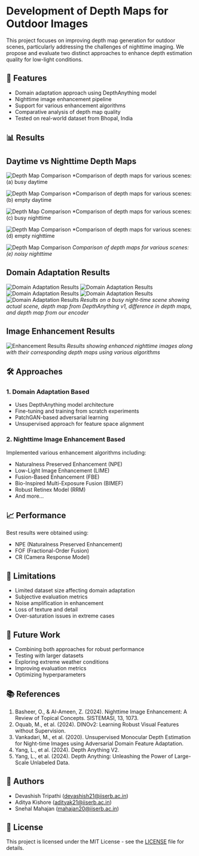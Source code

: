 # Development of Depth Maps for Outdoor Images

This project focuses on improving depth map generation for outdoor scenes, particularly addressing the challenges of nighttime imaging. We propose and evaluate two distinct approaches to enhance depth estimation quality for low-light conditions.

## 🌟 Features

- Domain adaptation approach using DepthAnything model
- Nighttime image enhancement pipeline
- Support for various enhancement algorithms
- Comparative analysis of depth map quality
- Tested on real-world dataset from Bhopal, India

## 📊 Results

## Daytime vs Nighttime Depth Maps
![Depth Map Comparison](day_busy.png)
*Comparison of depth maps for various scenes: (a) busy daytime


![Depth Map Comparison](day_empty.png)
*Comparison of depth maps for various scenes: (b) empty daytime


![Depth Map Comparison](night_busy.png)
*Comparison of depth maps for various scenes: (c) busy nighttime


![Depth Map Comparison](night_empty.png)
*Comparison of depth maps for various scenes: (d) empty nighttime


![Depth Map Comparison](night_verylowres.png)
*Comparison of depth maps for various scenes: (e) noisy nighttime*


## Domain Adaptation Results
![Domain Adaptation Results](train_day_busy_comparison.png)
![Domain Adaptation Results](train_day_empty_comparison.png)
![Domain Adaptation Results](train_night_busy_comparison.png)
![Domain Adaptation Results](train_night_empty_comparison.png)
![Domain Adaptation Results](train_night_verylowres_comparison.png)
*Results on a busy night-time scene showing actual scene, depth map from DepthAnything v1, difference in depth maps, and depth map from our encoder*

## Image Enhancement Results
![Enhancement Results](assets/enhancement_results.png)
*Results showing enhanced nighttime images along with their corresponding depth maps using various algorithms*

## 🛠️ Approaches

### 1. Domain Adaptation Based
- Uses DepthAnything model architecture
- Fine-tuning and training from scratch experiments
- PatchGAN-based adversarial learning
- Unsupervised approach for feature space alignment

### 2. Nighttime Image Enhancement Based
Implemented various enhancement algorithms including:
- Naturalness Preserved Enhancement (NPE)
- Low-Light Image Enhancement (LIME)
- Fusion-Based Enhancement (FBE)
- Bio-Inspired Multi-Exposure Fusion (BIMEF)
- Robust Retinex Model (RRM)
- And more...

## 📈 Performance

Best results were obtained using:
- NPE (Naturalness Preserved Enhancement)
- FOF (Fractional-Order Fusion)
- CR (Camera Response Model)

## 🚧 Limitations

- Limited dataset size affecting domain adaptation
- Subjective evaluation metrics
- Noise amplification in enhancement
- Loss of texture and detail
- Over-saturation issues in extreme cases

## 🔮 Future Work

- Combining both approaches for robust performance
- Testing with larger datasets
- Exploring extreme weather conditions
- Improving evaluation metrics
- Optimizing hyperparameters

## 📚 References

1. Basheer, O., & Al-Ameen, Z. (2024). Nighttime Image Enhancement: A Review of Topical Concepts. SISTEMASI, 13, 1073.
2. Oquab, M., et al. (2024). DINOv2: Learning Robust Visual Features without Supervision.
3. Vankadari, M., et al. (2020). Unsupervised Monocular Depth Estimation for Night-time Images using Adversarial Domain Feature Adaptation.
4. Yang, L., et al. (2024). Depth Anything V2.
5. Yang, L., et al. (2024). Depth Anything: Unleashing the Power of Large-Scale Unlabeled Data.

## 👥 Authors

- Devashish Tripathi (devashish21@iiserb.ac.in)
- Aditya Kishore (adityak21@iiserb.ac.in)
- Snehal Mahajan (mahajan20@iiserb.ac.in)

## 📄 License

This project is licensed under the MIT License - see the [LICENSE](LICENSE) file for details.
